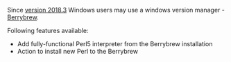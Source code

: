 Since [version 2018.3](https://github.com/Camelcade/Perl5-IDEA/releases/tag/2018.3) Windows users may use a windows version manager - 
[Berrybrew](https://github.com/dnmfarrell/berrybrew).

Following features available:

* Add fully-functional Perl5 interpreter from the Berrybrew installation
* Action to install new Perl to the Berrybrew


